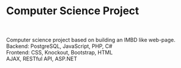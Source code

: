 # Computer Science Project
<br>
<br>
Computer science project based on building an IMBD like web-page.
<br>
Backend: PostgreSQL, JavaScript, PHP, C#
<br>
Frontend: CSS, Knockout, Bootstrap, HTML
<br>
AJAX, RESTful API, ASP.NET
